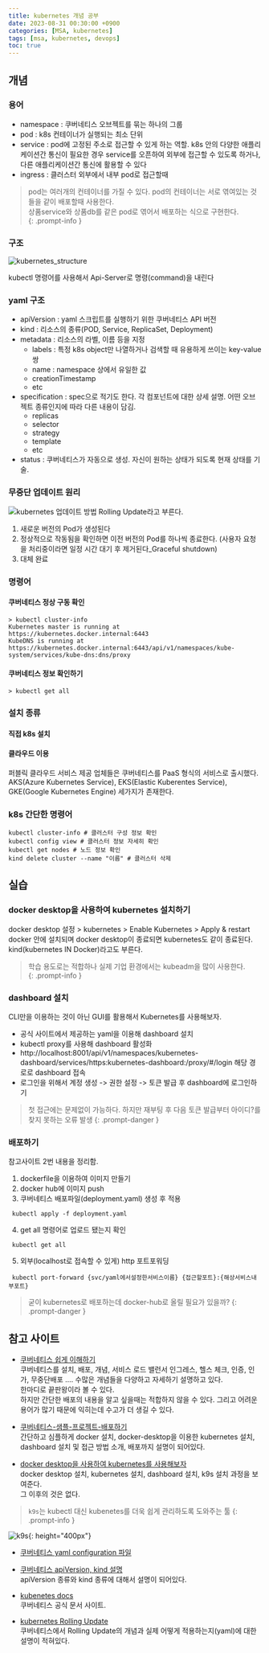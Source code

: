 ```yaml
---
title: kubernetes 개념 공부
date: 2023-08-31 00:30:00 +0900
categories: [MSA, kubernetes]
tags: [msa, kubernetes, devops]     
toc: true
---
```


## 개념

### 용어
- namespace : 쿠버네티스 오브젝트를 묶는 하나의 그룹  
- pod : k8s 컨테이너가 실행되는 최소 단위  
- service : pod에 고정된 주소로 접근할 수 있게 하는 역할. k8s 안의 다양한 애플리케이션간 통신이 필요한 경우 service를 오픈하여 외부에 접근할 수 있도록 하거나, 다른 애플리케이션간 통신에 활용할 수 있다    
- ingress : 클러스터 외부에서 내부 pod로 접근할때   

> pod는 여러개의 컨테이너를 가질 수 있다. pod의 컨테이너는 서로 엮여있는 것들을 같이 배포할때 사용한다.    
> 상품service와 상품db를 같은 pod로 엮어서 배포하는 식으로 구현한다.  
{: .prompt-info }


### 구조
![kubernetes_structure](https://raw.githubusercontent.com/mearyne/mdImgHost/master/_posts/2023-08-31-kubernetes.md/69335412260189.png)

kubectl 명령어를 사용해서 Api-Server로 명령(command)을 내린다


### yaml 구조
- apiVersion : yaml 스크립트를 실행하기 위한 쿠버네티스 API 버전
- kind : 리소스의 종류(POD, Service, ReplicaSet, Deployment)
- metadata : 리소스의 라벨, 이름 등을 지정
    - labels : 특정 k8s object만 나열하거나 검색할 때 유용하게 쓰이는 key-value쌍
    - name : namespace 상에서 유일한 값
    - creationTimestamp
    - etc
- specification : spec으로 적기도 한다. 각 컴포넌트에 대한 상세 설명. 어떤 오브젝트 종류인지에 따라 다른 내용이 담김.
    - replicas
    - selector
    - strategy
    - template
    - etc
- status : 쿠버네티스가 자동으로 생성. 자신이 원하는 상태가 되도록 현재 상태를 기술.


### 무중단 업데이트 원리
![kubernetes 업데이트 방법](https://raw.githubusercontent.com/mearyne/mdImgHost/master/_posts/2023-08-31-kubernetes.md/398215612257793.png)
Rolling Update라고 부른다.  
1. 새로운 버전의 Pod가 생성된다
2. 정상적으로 작동됨을 확인하면 이전 버전의 Pod를 하나씩 종료한다.
(사용자 요청을 처리중이라면 일정 시간 대기 후 제거된다_Graceful shutdown)
3. 대체 완료


### 명령어
#### 쿠버네티스 정상 구동 확인
```
> kubectl cluster-info
Kubernetes master is running at https://kubernetes.docker.internal:6443
KubeDNS is running at https://kubernetes.docker.internal:6443/api/v1/namespaces/kube-system/services/kube-dns:dns/proxy
```

#### 쿠버네티스 정보 확인하기
```
> kubectl get all
```


### 설치 종류
#### 직접 k8s 설치


#### 클라우드 이용
퍼블릭 클라우드 서비스 제공 업체들은 쿠버네티스를 PaaS 형식의 서비스로 출시했다.  
AKS(Azure Kubernetes Service), EKS(Elastic Kuberentes Service), GKE(Google Kubernetes Engine) 세가지가 존재한다.  


### k8s 간단한 명령어
```
kubectl cluster-info # 클러스터 구성 정보 확인
kubectl config view # 클러스터 정보 자세히 확인
kubectl get nodes # 노드 정보 확인
kind delete cluster --name "이름" # 클러스터 삭제

```

## 실습
### docker desktop을 사용하여 kubernetes 설치하기
docker desktop 설정 > kubernetes > Enable Kubernetes > Apply & restart  
docker 안에 설치되며 docker desktop이 종료되면 kubernetes도 같이 종료된다.  
kind(kubernetes IN Docker)라고도 부른다.  

> 학습 용도로는 적합하나 실제 기업 환경에서는 kubeadm을 많이 사용한다.  
{: .prompt-info }


### dashboard 설치
CLI만을 이용하는 것이 아닌 GUI를 활용해서 Kubernetes를 사용해보자.
- 공식 사이트에서 제공하는 yaml을 이용해 dashboard 설치
- kubectl proxy를 사용해 dashboard 활성화
- http://localhost:8001/api/v1/namespaces/kubernetes-dashboard/services/https:kubernetes-dashboard:/proxy/#/login 해당 경로로 dashboard 접속
- 로그인을 위해서 계정 생성 -> 권한 설정 -> 토큰 발급 후 dashboard에 로그인하기

> 첫 접근에는 문제없이 가능하다. 하지만 재부팅 후 다음 토큰 발급부터 아이디?를 찾지 못하는 오류 발생
{: .prompt-danger }

### 배포하기
참고사이트 2번 내용을 정리함.

1. dockerfile을 이용하여 이미지 만들기
2. docker hub에 이미지 push
3. 쿠버네티스 배포파일(deployment.yaml) 생성 후 적용
```
 kubectl apply -f deployment.yaml
```
4. get all 명령어로 업로드 됐는지 확인
```
 kubectl get all
```
5. 외부(localhost로 접속할 수 있게) http 포트포워딩
```
 kubectl port-forward {svc/yaml에서설정한서비스이름} {접근할포트}:{해상서비스내부포트}
```

> 굳이 kubernetes로 배포하는데 docker-hub로 올릴 필요가 있을까?
{: .prompt-danger }


## 참고 사이트
- [쿠버네티스 쉽게 이해하기](https://happycloud-lee.tistory.com/246)  
   쿠버네티스를 설치, 배포, 개념, 서비스 로드 밸런서 인그레스, 헬스 체크, 인증, 인가, 무중단배포 .... 수많은 개념들을 다양하고 자세하기 설명하고 있다.  
   한마디로 끝판왕이라 볼 수 있다.  
   하지만 간단한 배포의 내용을 알고 싶을때는 적합하지 않을 수 있다. 그리고 어려운 용어가 많기 때문에 익히는데 수고가 더 생길 수 있다.  


- [쿠버네티스-샘플-프로젝트-배포하기](https://velog.io/@mertyn88/쿠버네티스-샘플-프로젝트-배포하기)  
   간단하고 심플하게 docker 설치, docker-desktop을 이용한 kubernetes 설치, dashboard 설치 및 접근 방법 소개, 배포까지 설명이 되어있다.


- [docker desktop을 사용하여 kubernetes를 사용해보자](https://mydailylogs.tistory.com/120)  
docker desktop 설치, kubernetes 설치, dashboard 설치, k9s 설치 과정을 보여준다.  
그 이후의 것은 없다.  

> `k9s`는 kubectl 대신 kubenetes를 더욱 쉽게 관리하도록 도와주는 툴 
{: .prompt-info }

![k9s](https://raw.githubusercontent.com/mearyne/mdImgHost/master/_posts/2023-08-31-kubernetes.md/52985409250000.png){: height="400px"}


- [쿠버네티스 yaml configuration 파일](https://yoonchang.tistory.com/46)  


- [쿠버네티스 apiVersion, kind 설명](https://blog.voidmainvoid.net/138)  
apiVersion 종류와 kind 종류에 대해서 설명이 되어있다.

- [kubenetes docs](https://kubernetes.io/docs/concepts/overview/components/)  
쿠버네티스 공식 문서 사이트.  

- [kubernetes Rolling Update](https://gomgomshrimp.oopy.io/posts/9)  
쿠버네티스에서 Rolling Update의 개념과 실제 어떻게 적용하는지(yaml)에 대한 설명이 적혀있다.